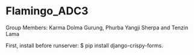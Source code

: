# Flamingo_ADC3
 Group Members: Karma Dolma Gurung, Phurba Yangji Sherpa and Tenzin Lama
 
 First, install before runserver: $ pip install django-crispy-forms.

